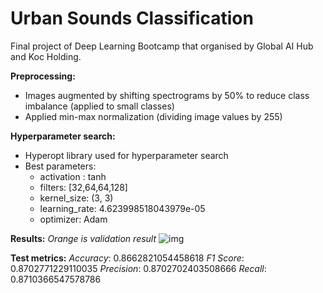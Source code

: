 # Urban Sounds Classification
Final project of Deep Learning Bootcamp that organised by Global AI Hub and Koc Holding.

**Preprocessing:**
* Images augmented by shifting spectrograms by 50% to reduce class imbalance (applied to small classes)
* Applied min-max normalization (dividing image values by 255)

**Hyperparameter search:**
* Hyperopt library used for hyperparameter search
* Best parameters:
	* activation : tanh
	* filters: [32,64,64,128]
	* kernel_size: (3, 3)
	* learning_rate: 4.623998518043979e-05
	* optimizer: Adam

**Results:**
*Orange is validation result*
![img](https://i.hizliresim.com/f4ki41y.png)

**Test metrics:**
*Accuracy*: 0.8662821054458618
*F1 Score*: 0.8702771229110035
*Precision*: 0.8702702403508666
*Recall*: 0.8710366547578786
